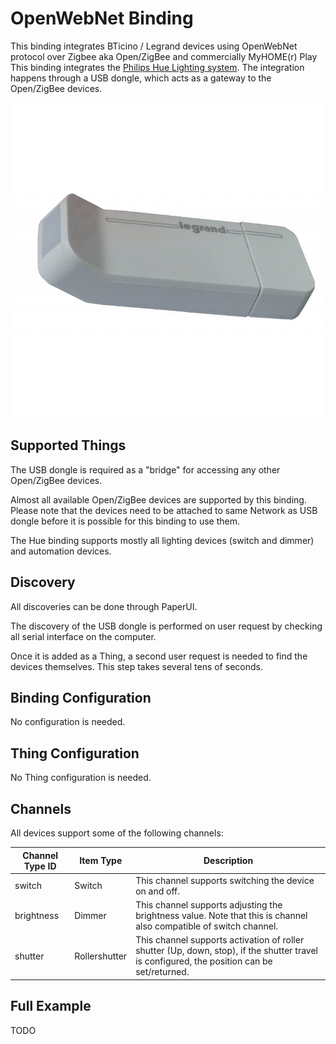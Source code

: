 # OpenWebNet Binding

This binding integrates BTicino / Legrand devices using OpenWebNet protocol over Zigbee aka Open/ZigBee and commercially MyHOME(r) Play
This binding integrates the [Philips Hue Lighting system](http://www.meethue.com).
The integration happens through a USB dongle, which acts as a gateway to the Open/ZigBee devices.

![BTI-3578/LEG088328](doc/LEG088328.jpg)

## Supported Things

The USB dongle is required as a "bridge" for accessing any other Open/ZigBee devices.

Almost all available Open/ZigBee devices are supported by this binding. 
Please note that the devices need to be attached to same Network as USB dongle before it is possible for this binding to use them.

The Hue binding supports mostly all lighting devices (switch and dimmer) and automation devices.

## Discovery

All discoveries can be done through PaperUI.

The discovery of the USB dongle is performed on user request by checking all serial interface on the computer.

Once it is added as a Thing, a second user request is needed to find the devices themselves. This step takes several tens of seconds.

## Binding Configuration

No configuration is needed.

## Thing Configuration

No Thing configuration is needed.

## Channels

All devices support some of the following channels:

| Channel Type ID   | Item Type       | Description                                                                                                                                   |
|-------------------|-----------------|-----------------------------------------------------------------------------------------------------------------------------------------------|
| switch            | Switch          | This channel supports switching the device on and off.                                                                                        |   
| brightness        | Dimmer          | This channel supports adjusting the brightness value. Note that this is channel also compatible of switch channel.                            |
| shutter           | Rollershutter   | This channel supports activation of roller shutter (Up, down, stop), if the shutter travel is configured, the position can be set/returned.   |                                                                                          


## Full Example

TODO
